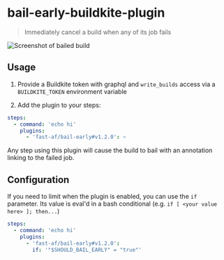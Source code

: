 # bail-early-buildkite-plugin

> Immediately cancel a build when any of its job fails

![Screenshot of bailed build](./.github/screenshot.png)

## Usage

1. Provide a Buildkite token with graphql and `write_builds` access via a `BUILDKITE_TOKEN` environment variable

2. Add the plugin to your steps:

```yaml
steps:
  - command: 'echo hi'
    plugins:
      - 'fast-af/bail-early#v1.2.0': ~
```

Any step using this plugin will cause the build to bail with an annotation linking to the failed job.

## Configuration

If you need to limit when the plugin is enabled, you can use the `if` parameter. Its value is eval'd in a bash conditional (e.g. `if [ <your value here> ]; then...`)

```yaml
steps:
  - command: 'echo hi'
    plugins:
      - 'fast-af/bail-early#v1.2.0':
        if: '"$SHOULD_BAIL_EARLY" = "true"'
```
